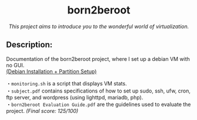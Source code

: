 <h1 align="center">
	born2beroot
</h1>

*<p align="center">This project aims to introduce you to the wonderful world of virtualization.</p>*

## Description:
Documentation of the born2beroot project, where I set up a debian VM with no GUI.  
[(Debian Installation + Partition Setup)](https://youtu.be/1mnbf0v6Ook)  

・`monitoring.sh` is a script that displays VM stats.  
・`subject.pdf` contains specifications of how to set up sudo, ssh, ufw, cron, ftp server, and wordpress (using lighttpd, mariadb, php).  
・`born2beroot Evaluation Guide.pdf` are the guidelines used to evaluate the project. *(Final score: 125/100)*
